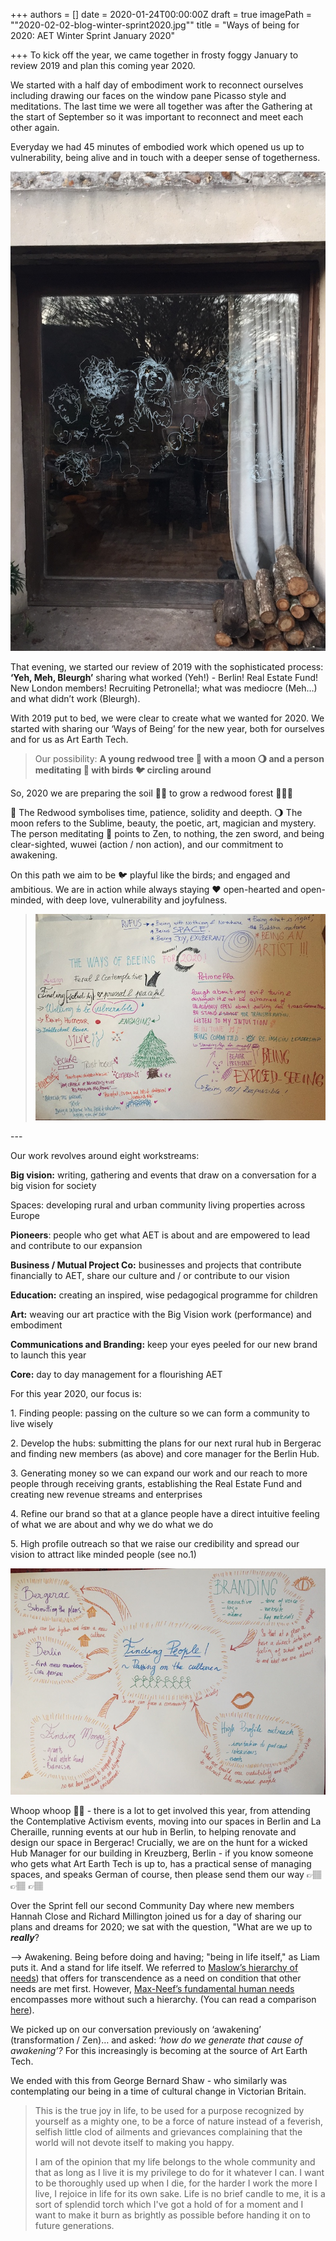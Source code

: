 +++
authors = []
date = 2020-01-24T00:00:00Z
draft = true
imagePath = "\"2020-02-02-blog-winter-sprint2020.jpg\""
title = "Ways of being for 2020: AET Winter Sprint January 2020"

+++
To kick off the year, we came together in frosty foggy January to review 2019 and plan this coming year 2020.

We started with a half day of embodiment work to reconnect ourselves including drawing our faces on the window pane Picasso style and meditations. The last time we were all together was after the Gathering at the start of September so it was important to reconnect and meet each other again.

Everyday we had 45 minutes of embodied work which opened us up to vulnerability, being alive and in touch with a deeper sense of togetherness.

![](static/images/2020-2-02-blog-aet-team-faces-window.JPG)

That evening, we started our review of 2019 with the sophisticated process: **‘Yeh, Meh, Bleurgh’** sharing what worked (Yeh!) - Berlin! Real Estate Fund! New London members! Recruiting Petronella!; what was mediocre (Meh…) and what didn’t work (Bleurgh).

With 2019 put to bed, we were clear to create what we wanted for 2020. We started with sharing our ‘Ways of Being’ for the new year, both for ourselves and for us as Art Earth Tech.

> Our possibility: **A young redwood tree 🌲 with a moon 🌖 and a person meditating 🧘 with birds 🐦 circling around**

So, 2020 we are preparing the soil 🌱🌱 to grow a redwood forest 🌲🌲🌲

🌲 The Redwood symbolises time, patience, solidity and deepth. 🌖 The moon refers to the Sublime, beauty, the poetic, art, magician and mystery. The person meditating 🧘 points to Zen, to nothing, the zen sword, and being clear-sighted, wuwei (action / non action), and our commitment to awakening.

On this path we aim to be 🐦 playful like the birds; and engaged and ambitious. We are in action while always staying  ❤️ open-hearted and open-minded, with deep love, vulnerability and joyfulness.

> ![](static/images/2020-02-02-blog-aet-ways-of-being.JPG)

\---

Our work revolves around eight workstreams:

**Big vision:** writing, gathering and events that draw on a conversation for a big vision for society

Spaces: developing rural and urban community living properties across Europe

**Pioneers**: people who get what AET is about and are empowered to lead and contribute to our expansion

**Business / Mutual Project Co:** businesses and projects that contribute financially to AET, share our culture and / or contribute to our vision

**Education:** creating an inspired, wise pedagogical programme for children

**Art:** weaving our art practice with the Big Vision work (performance) and embodiment

**Communications and Branding:** keep your eyes peeled for our new brand to launch this year

**Core:** day to day management for a flourishing AET

For this year 2020, our focus is:

1\. Finding people: passing on the culture so we can form a community to live wisely

2\. Develop the hubs: submitting the plans for our next rural hub in Bergerac and finding new members  (as above) and core manager for the Berlin Hub.

3\. Generating money so we can expand our work and our reach to more people through receiving grants, establishing the Real Estate Fund and creating new revenue streams and enterprises

4\. Refine our brand so that at a glance people have a direct intuitive feeling of what we are about and why we do what we do

5\. High profile outreach so that we raise our credibility and spread our vision to attract like minded people (see no.1)

![](static/images/2020/02/02/2020-02-02-aet-focus-2020.JPG)

Whoop whoop 🙌🏼 - there is a lot to get involved this year, from attending the Contemplative Activism events, moving into our spaces in Berlin and La Cheraille, running events at our hub in Berlin, to helping renovate and design our space in Bergerac! Crucially, we are on the hunt for a wicked Hub Manager for our building in Kreuzberg, Berlin - if you know someone who gets what Art Earth Tech is up to, has a practical sense of managing spaces, and speaks German of course, then please send them our way 👉🏽 👉🏽 👉🏽

Over the Sprint fell our second Community Day where new members Hannah Close and Richard Millington joined us for a day of sharing our plans and dreams for 2020; we sat with the question, "What are we up to **_really_**?

—> Awakening. Being before doing and having; "being in life itself," as Liam puts it. And a stand for life itself. We referred to [Maslow’s hierarchy of needs](https://en.wikipedia.org/wiki/Maslow%27s_hierarchy_of_needs)) that offers for transcendence as a need on condition that other needs are met first. However, [Max-Neef’s fundamental human needs](https://en.wikipedia.org/wiki/Manfred_Max-Neef's_Fundamental_human_needs) encompasses more without such a hierarchy. (You can read a comparison [here](https://medium.com/@hwabtnoname/maslow-s-hierarchy-of-needs-vs-the-max-neef-model-of-human-scale-development-9ebebeabb215)).

We picked up on our conversation previously on ‘awakening’ (transformation / Zen)… and asked: ‘_how do we generate that cause of awakening’?_ For this increasingly is becoming at the source of Art Earth Tech.

We ended with this from George Bernard Shaw - who similarly was contemplating our being in a time of cultural change in Victorian Britain.

> This is the true joy in life, to be used for a purpose recognized by yourself as a mighty one, to be a force of nature instead of a feverish, selfish little clod of ailments and grievances complaining that the world will not devote itself to making you happy.
>
> I am of the opinion that my life belongs to the whole community and that as long as I live it is my privilege to do for it whatever I can. I want to be thoroughly used up when I die, for the harder I work the more I live, I rejoice in life for its own sake. Life is no brief candle to me, it is a sort of splendid torch which I've got a hold of for a moment and I want to make it burn as brightly as possible before handing it on to future generations.